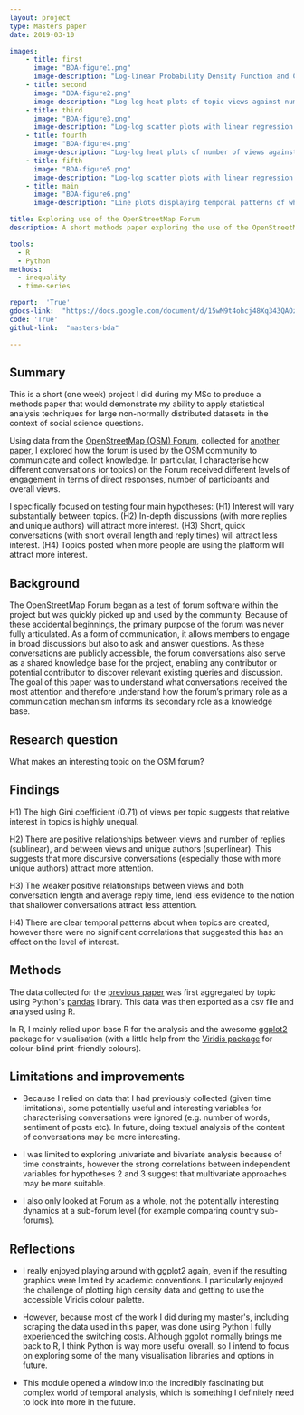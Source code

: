 ```yaml
---
layout: project
type: Masters paper
date: 2019-03-10

images:
    - title: first
      image: "BDA-figure1.png"
      image-description: "Log-linear Probability Density Function and Cumulative Distribution Function of views on individual Forum topics."
    - title: second
      image: "BDA-figure2.png"
      image-description: "Log-log heat plots of topic views against number of replies (left) and number of authors (right)."
    - title: third
      image: "BDA-figure3.png"
      image-description: "Log-log scatter plots with linear regression models fitted to both underlying data and binned data. Number of views against number of replies (top left), number of views against number of unique authors (top right) and number of replies against number of unique authors (bottom)."
    - title: fourth
      image: "BDA-figure4.png"
      image-description: "Log-log heat plots of number of views against conversation length (left) and average time between posts (right)."
    - title: fifth
      image: "BDA-figure5.png"
      image-description: "Log-log scatter plots with linear regression models fitted to both underlying data and binned data. Number of views against conversation length (top left), number of views against average time between posts (top right) and average time between posts against conversation length (bottom)."
    - title: main
      image: "BDA-figure6.png"
      image-description: "Line plots displaying temporal patterns of when topics were created by proportion per time of day (top) and proportion per day of week (bottom)."

title: Exploring use of the OpenStreetMap Forum  
description: A short methods paper exploring the use of the OpenStreetMap Forum as a tool for communication and as a continuing knowledge base for the project.

tools:
  - R
  - Python
methods:
  - inequality
  - time-series

report:  'True'
gdocs-link:  "https://docs.google.com/document/d/15wM9t4ohcj48Xq343QAOzcZT_5pgbaN-Hj8m81ojr8E/"
code: 'True'
github-link:  "masters-bda"

---
```

## Summary
This is a short (one week) project I did during my MSc to produce a methods paper that would demonstrate my ability to apply statistical analysis techniques for large non-normally distributed datasets in the context of social science questions.

Using data from the [OpenStreetMap (OSM) Forum](https://forum.openstreetmap.org/), collected for [another paper]({{site.url}}/masters-accessing-data), I explored how the forum is used by the OSM community to communicate and collect knowledge. In particular, I characterise how different conversations (or topics) on the Forum received different levels of engagement in terms of direct responses, number of participants and overall views.

I specifically focused on testing four main hypotheses:
  (H1) Interest will vary substantially between topics.
  (H2) In-depth discussions (with more replies and unique authors) will attract more interest.
  (H3) Short, quick conversations (with short overall length and reply times) will attract less interest.
  (H4) Topics posted when more people are using the platform will attract more interest.

## Background
The OpenStreetMap Forum began as a test of forum software within the project but was quickly picked up and used by the community. Because of these accidental beginnings, the primary purpose of the forum was never fully articulated. As a form of communication, it allows members to engage in broad discussions but also to ask and answer questions. As these conversations are publicly accessible, the forum conversations also serve as a shared knowledge base for the project, enabling any contributor or potential contributor to discover relevant existing queries and discussion. The goal of this paper was to understand what conversations received the most attention and therefore understand how the forum’s primary role as a communication mechanism informs its secondary role as a knowledge base.

## Research question
What makes an interesting topic on the OSM forum?

## Findings
H1) The high Gini coefficient (0.71) of views per topic suggests that relative interest in topics is highly unequal.

H2) There are positive relationships between views and number of replies (sublinear), and between views and unique authors (superlinear). This suggests that more discursive conversations (especially those with more unique authors) attract more attention.

H3) The weaker positive relationships between views and both conversation length and average reply time, lend less evidence to the notion that shallower conversations attract less attention.

H4) There are clear temporal patterns about when topics are created, however there were no significant correlations that suggested this has an effect on the level of interest.

## Methods
The data collected for the [previous paper]({{site.url}}/masters-accessing-data) was first aggregated by topic using Python's [pandas](https://pandas.pydata.org/index.html) library. This data was then exported as a csv file and analysed using R.

In R, I mainly relied upon base R for the analysis and the awesome [ggplot2](https://ggplot2.tidyverse.org/) package for visualisation (with a little help from the [Viridis package](https://cran.r-project.org/web/packages/viridis/vignettes/intro-to-viridis.html) for colour-blind print-friendly colours).    

## Limitations and improvements
- Because I relied on data that I had previously collected (given time limitations), some potentially useful and interesting variables for characterising conversations were ignored (e.g. number of words, sentiment of posts etc). In future, doing textual analysis of the content of conversations may be more interesting.

- I was limited to exploring univariate and bivariate analysis because of time constraints, however the strong correlations between independent variables for hypotheses 2 and 3 suggest that multivariate approaches may be more suitable.

- I also only looked at Forum as a whole, not the potentially interesting dynamics at a sub-forum level (for example comparing country sub-forums).  

## Reflections
- I really enjoyed playing around with ggplot2 again, even if the resulting graphics were limited by academic conventions. I particularly enjoyed the challenge of plotting high density data and getting to use the accessible Viridis colour palette.

- However, because most of the work I did during my master's, including scraping the data used in this paper, was done using Python I fully experienced the switching costs. Although ggplot normally brings me back to R, I think Python is way more useful overall, so I intend to focus on exploring some of the many visualisation libraries and options in future.  

- This module opened a window into the incredibly fascinating but complex world of temporal analysis, which is something I definitely need to look into more in the future.
